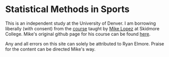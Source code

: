 # Statistical Methods in Sports

This is an independent study at the University of Denver.  I am borrowing 
liberally (with consent) from the
[course](https://statsbylopez.com/stats-sports-class/) taught by 
[Mike Lopez](https://statsbylopez.com/) at Skidmore College.  Mike's original github page for his course can be found
[here](https://github.com/statsbylopez/StatsSports). 

Any and all errors on this site can solely be attributed to Ryan Elmore.
Praise for the content can be directed Mike's way.  
